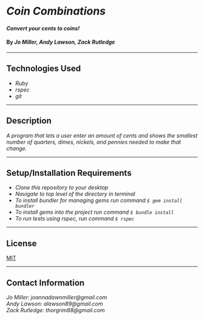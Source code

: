 # _Coin Combinations_

#### _Convert your cents to coins!_

#### By _**Jo Miller, Andy Lawson, Zack Rutledge**_

---

## Technologies Used

* _Ruby_
* _rspec_
* _git_

---

## Description

_A program that lets a user enter an amount of cents and shows the smallest number of quarters, dimes, nickels, and pennies needed to make that change._

---

## Setup/Installation Requirements

* _Clone this repository to your desktop_
* _Navigate to top level of the directory in terminal_
* _To install bundler for managing gems run command `$ gem install bundler`_
* _To install gems into the project run command `$ bundle install`_
* _To run tests using rspec, run command `$ rspec`_

---

## License

[MIT](LICENSE.txt)

---

## Contact Information

_Jo Miller: joannadawnmiller@gmail.com_ <br>
_Andy Lawson: alawson89@gmail.com_ <br>
_Zack Rutledge: thorgrim88@gmail.com_